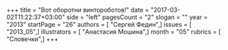 +++
title = "Вот оборотни винтороботов!"
date = "2017-03-02T11:22:37+03:00"
side = "left"
pagesCount = "2"
slogan = ""
year = "2013"
startPage = "26"
authors = [ "Сергей Федин",]
issues = [ "2013_05",]
illustrators = [ "Анастасия Мошина",]
month = "05"
rubrics = [ "Словечки",]
+++
